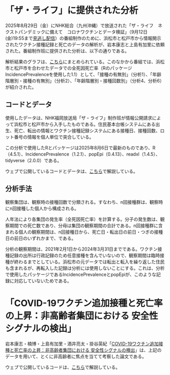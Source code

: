 # 「ザ・ライフ」に提供された分析
2025年8月29日（金）にNHK総合（九州沖縄）で放送された「ザ・ライフ　ネクストパンデミックに備えて　コロナワクチンとデータ検証」（9月12日(金)19:55まで[見逃し配信](https://plus.nhk.jp/watch/st/400_g1_2025082938566)）の番組制作のために、浜松市と松戸市から情報開示されたワクチン接種記録と死亡のデータの解析が、岩本康志と上島有加里に依頼された。番組制作班に提供された分析は、以下の通りである。

解析結果のグラフは、[こちら](https://covid-vaccine-jp.iwmtyss.com/VRS/JP_VRS2_results_Japan.html)にまとめられている。このなかから番組では、浜松市と松戸市を合わせたデータでの全死因死亡率（RのパッケージIncidencePrevalenceを使用した1.1）として、「接種の有無別」（分析1）、「年齢階層別・接種の有無別」（分析2）、「年齢階層別・接種回数別」（分析4、分析6）が紹介された。

## コードとデータ
使用したデータは、NHK福岡放送局「ザ・ライフ」制作班が情報公開請求によって浜松市と松戸市から入手したものである。住民基本台帳システムにある出生、死亡、転出の情報とワクチン接種記録システムにある接種日、接種回数、ロット番号の情報を個人単位で突合している。

この分析で使用したRとパッケージは2025年8月6日で最新のものであり、R（4.5.1）、IncidencePrevalence（1.2.1）、popEpi（0.4.13）、readxl（1.4.5）、tidyverse（2.0.0）である。

ウェブで公開しているコードとデータは、[こちら](docs/doc_002_2508.pdf)で解説している。

## 分析手法
観察集団は、観察時の接種回数で分類される。すなわち、n回接種群は、観察時にn回接種した個人から構成される。

人年法により各集団の発生率（全死因死亡率）を計算する。分子の発生数は、観察期間での死亡数であり、分母は集団の観察期間の合計である。n回接種群に含まれる個人の観察期間は、n回接種日から、死亡日・転出日の前日・つぎの接種日の前日のいずれかまで、である。

分析の観察期間は、2021年2月1日から2024年3月31日までである。ワクチン接種記録の出所は行政記録のため任意接種を含んでいないので、観察期間は臨時接種が終わるまでとしている。浜松市の元データでは転出と転入を繰り返した住民も含まれるが、再転入した記録は分析には使用しないことにする。これは、分析で使用したパッケージであるIncidencePrevalenceとpopEpiが、このような記録に対応していないためである。

# 「COVID-19ワクチン追加接種と死亡率の上昇：非高齢者集団における 安全性シグナルの検出」

岩本康志・楠博・上島有加里・酒井亮太・掛谷英紀「[COVID-19ワクチン追加接種と死亡率の上昇：非高齢者集団における 安全性シグナルの検出](https://doi.org/10.51094/jxiv.1508)」は、上記のデータを用いて、とくに非高齢者に焦点を当てて考察した論文である。

ウェブで公開しているコードは、[こちら](docs/doc_003_2508.pdf)で解説している。
